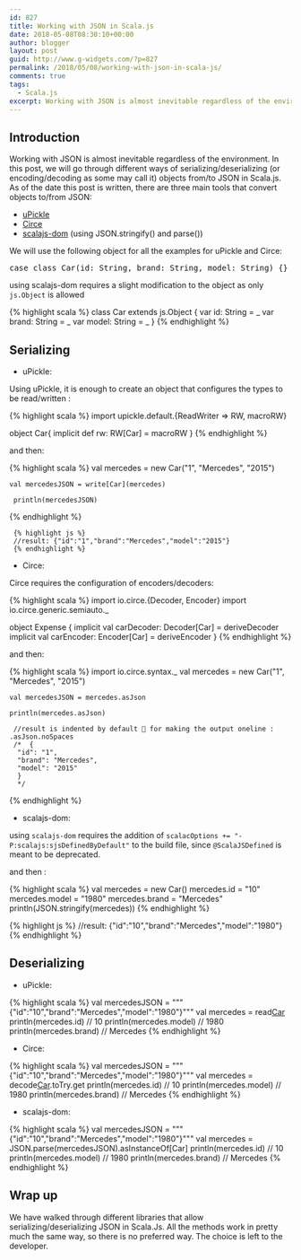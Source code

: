 ```yaml
---
id: 827
title: Working with JSON in Scala.js
date: 2018-05-08T08:30:10+00:00
author: blogger
layout: post
guid: http://www.g-widgets.com/?p=827
permalink: /2018/05/08/working-with-json-in-scala-js/
comments: true
tags:
  - Scala.js
excerpt: Working with JSON is almost inevitable regardless of the environment. In this post, we will go through different ways of serializing/deserializing (or encoding/decoding as some may call it) objects from/to JSON in Scala.js...
---
```


## Introduction

Working with JSON is almost inevitable regardless of the environment. In this post, we will go through different ways of serializing/deserializing (or encoding/decoding as some may call it) objects from/to JSON in Scala.js. As of the date this post is written, there are three main tools that convert objects to/from JSON:

  * [uPickle](https://github.com/lihaoyi/upickle)
  * [Circe](https://github.com/circe/circe)
  * [scalajs-dom](https://github.com/scala-js/scala-js-dom) (using JSON.stringify() and parse())

We will use the following object for all the examples for uPickle and Circe:

<pre class="brush:scala">case class Car(id: String, brand: String, model: String) {}</pre>

using scalajs-dom requires a slight modification to the object as only `js.Object` is allowed

{% highlight scala %}
 class Car extends js.Object {
  var id: String = _
  var brand: String = _
  var model: String = _
}
{% endhighlight %}

## Serializing

  * uPickle:

Using uPickle, it is enough to create an object that configures the types to be read/written :

{% highlight scala %}
import upickle.default.{ReadWriter => RW, macroRW}

object Car{
  implicit def rw: RW[Car] = macroRW
}
{% endhighlight %}

and then:

{% highlight scala %}
  val mercedes = new Car("1", "Mercedes", "2015")
    
    val mercedesJSON = write[Car](mercedes)

     println(mercedesJSON)
{% endhighlight %}

     {% highlight js %}
     //result: {"id":"1","brand":"Mercedes","model":"2015"}
     {% endhighlight %}

  * Circe:

Circe requires the configuration of encoders/decoders:

{% highlight scala %}
import io.circe.{Decoder, Encoder}
import io.circe.generic.semiauto._

object Expense {
  implicit val carDecoder: Decoder[Car] = deriveDecoder
  implicit val carEncoder: Encoder[Car] = deriveEncoder
}
{% endhighlight %}

and then:

{% highlight scala %}
   import io.circe.syntax._
    val mercedes = new Car("1", "Mercedes", "2015")

    val mercedesJSON = mercedes.asJson

    println(mercedes.asJson)
     
     //result is indented by default 🙂 for making the output oneline : .asJson.noSpaces
     /*  {
      "id": "1",
      "brand": "Mercedes",
      "model": "2015"
      }
      */
{% endhighlight %}

  * scalajs-dom:

using `scalajs-dom` requires the addition of `scalacOptions += "-P:scalajs:sjsDefinedByDefault"` to the build file, since `@ScalaJSDefined` is meant to be deprecated.

and then :

{% highlight scala %}
    val mercedes = new Car()
    mercedes.id = "10"
    mercedes.model = "1980"
    mercedes.brand = "Mercedes"
    println(JSON.stringify(mercedes))
{% endhighlight %}

{% highlight js %}
    //result: {"id":"10","brand":"Mercedes","model":"1980"}
{% endhighlight %}

## Deserializing

  * uPickle:

{% highlight scala %}
    val mercedesJSON = """{"id":"10","brand":"Mercedes","model":"1980"}"""
    val mercedes = read[Car](mercedesJSON)
    println(mercedes.id)
    // 10
    println(mercedes.model)
    //  1980
    println(mercedes.brand)
    // Mercedes
{% endhighlight %}

  * Circe:

{% highlight scala %}
     val mercedesJSON = """{"id":"10","brand":"Mercedes","model":"1980"}"""
    val mercedes = decode[Car](mercedesJSON).toTry.get
    println(mercedes.id)
    // 10
    println(mercedes.model)
    //  1980
    println(mercedes.brand)
    // Mercedes
{% endhighlight %}

  * scalajs-dom:

{% highlight scala %}
    val mercedesJSON = """{"id":"10","brand":"Mercedes","model":"1980"}"""
    val mercedes = JSON.parse(mercedesJSON).asInstanceOf[Car]
    println(mercedes.id)
    // 10
    println(mercedes.model)
    //  1980
    println(mercedes.brand)
    // Mercedes
{% endhighlight %}

## Wrap up

We have walked through different libraries that allow serializing/deserializing JSON in Scala.Js. All the methods work in pretty much the same way, so there is no preferred way. The choice is left to the developer.